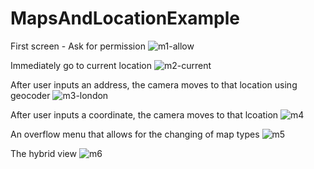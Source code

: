 # MapsAndLocationExample

First screen - Ask for permission
![m1-allow](https://user-images.githubusercontent.com/51377429/61551244-aaa41200-aa22-11e9-8f86-61ad12877afe.jpg)

Immediately go to current location
![m2-current](https://user-images.githubusercontent.com/51377429/61551251-ad066c00-aa22-11e9-804c-3f5338def484.jpg)

After user inputs an address, the camera moves to that location using geocoder
![m3-london](https://user-images.githubusercontent.com/51377429/61551255-af68c600-aa22-11e9-8ea9-dc8d10b678be.jpg)

After user inputs a coordinate, the camera moves to that lcoation
![m4](https://user-images.githubusercontent.com/51377429/61551264-b263b680-aa22-11e9-958e-6e454a833d1e.jpg)

An overflow menu that allows for the changing of map types
![m5](https://user-images.githubusercontent.com/51377429/61551271-b55ea700-aa22-11e9-869d-ad9b1102a1ca.jpg)

The hybrid view
![m6](https://user-images.githubusercontent.com/51377429/61551273-b7286a80-aa22-11e9-9819-1a828039cbad.jpg)
